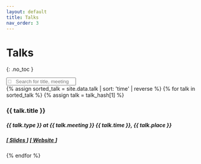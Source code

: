 ```yaml
---
layout: default
title: Talks
nav_order: 3
---
```


# Talks
{: .no_toc }

<!-- {% assign sorted_talk = site.data.publications | where:"type",type | sort: 'year' %}
{% for talk in sorted_talk %}
{% assign talk = talk_hash[1] %}
<ul class="list-group list-group-flush">
  <li class="list-group-item">
    <p> {{ talk.title }} </p>
    <a href="{{ talk.citation_url }}">
    </a>
    {% for author in talk.authors %}
    	{{ author.name }},
    {% endfor %}
  </li>
</ul>
{% endfor %} -->

<div class="row">
  <div class="col-sm-12 mb-3 mt-3">
    <input type="text" id="myFilter" class="form-control" onkeyup="myFunction()" placeholder="&#xF002; &nbsp; Search for title, meeting" style="font-family:Arial, FontAwesome">
  </div>
</div>
<div class="row" id="myItems">
  <div class="col-sm-12 mb-3">
    {% assign sorted_talk = site.data.talk | sort: 'time' | reverse %}
    {% for talk in sorted_talk %}
    {% assign talk = talk_hash[1] %}
    <div class="card border-light">
      <div class="card-body">
        <h3 class="card-title">{{ talk.title }}</h3>
        <h5 class="card-subtitle mb text-muted pb-1"> 
          {{ talk.type }} at <b>{{ talk.meeting }} {{ talk.time }}</b>, {{ talk.place }} 
        </h5>
        <h5 class="card-text">
          [<a href="/assets/others/{{ talk.pdf_link }}">
            Slides
          </a>]
          [<a href="{{ talk.url }}">
            Website
          </a>]
        </h5>
      </div>
    </div>  
    {% endfor %}   
  </div>    
</div>


<script>
  function myFunction() {
    var input, filter, cards, cardContainer, h5, title, i;
    input = document.getElementById("myFilter");
    filter = input.value.toUpperCase();
    cardContainer = document.getElementById("myItems");
    cards = cardContainer.getElementsByClassName("card");
    for (i = 0; i < cards.length; i++) {
        title = cards[i].querySelector(".card-body h3.card-title");
        authors = cards[i].querySelector(".card-body h5.card-subtitle");
        if (title.innerText.toUpperCase().indexOf(filter) > -1 | authors.innerText.toUpperCase().indexOf(filter) > -1) {
            cards[i].style.display = "";
        } else {
            cards[i].style.display = "none";
        }
    }
}
</script>
